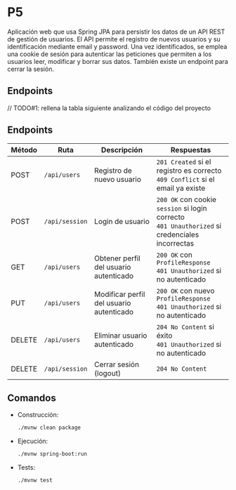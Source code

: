 # P5
Aplicación web que usa Spring JPA para persistir los datos de un API REST de gestión de usuarios.
El API permite el registro de nuevos usuarios y su identificación mediante email y password.
Una vez identificados, se emplea una cookie de sesión para autenticar las peticiones que permiten 
a los usuarios leer, modificar y borrar sus datos. También existe un endpoint para cerrar la sesión.  

## Endpoints

// TODO#1: rellena la tabla siguiente analizando el código del proyecto

## Endpoints

| Método | Ruta                   | Descripción                                               | Respuestas                                                   |
|--------|------------------------|-----------------------------------------------------------|--------------------------------------------------------------|
| POST   | `/api/users`           | Registro de nuevo usuario                                 | `201 Created` si el registro es correcto<br>`409 Conflict` si el email ya existe |
| POST   | `/api/session`         | Login de usuario                                          | `200 OK` con cookie `session` si login correcto<br>`401 Unauthorized` si credenciales incorrectas |
| GET    | `/api/users`           | Obtener perfil del usuario autenticado                    | `200 OK` con `ProfileResponse`<br>`401 Unauthorized` si no autenticado |
| PUT    | `/api/users`           | Modificar perfil del usuario autenticado                  | `200 OK` con nuevo `ProfileResponse`<br>`401 Unauthorized` si no autenticado |
| DELETE | `/api/users`           | Eliminar usuario autenticado                              | `204 No Content` si éxito<br>`401 Unauthorized` si no autenticado |
| DELETE | `/api/session`         | Cerrar sesión (logout)                                    | `204 No Content`                                             |


## Comandos 

- Construcción: 
  ```sh
  ./mvnw clean package
  ```

- Ejecución: 
  ```sh
  ./mvnw spring-boot:run
  ```

- Tests:
  ```sh
  ./mvnw test
  ```
